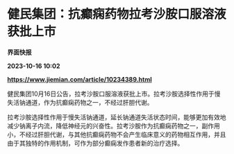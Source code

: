 # 健民集团：抗癫痫药物拉考沙胺口服溶液获批上市
**界面快报**

**2023-10-16 10:02**

**https://www.jiemian.com/article/10234389.html**

健民集团10月16日公告，拉考沙胺口服溶液获批上市。拉考沙胺选择性作用于慢失活钠通道，作为抗癫痫药物之一，不经过肝胆代谢。

拉考沙胺选择性作用于慢失活钠通道，延长钠通道失活状态时间，能够更加有效地减少钠离子内流，降低神经元的兴奋性。拉考沙胺作为抗癫痫药物之一，副作用小，不经过肝胆代谢，与其他抗癫痫药物不会产生临床意义的药物相互作用，并且由于其独特的作用机制，可作为部分癫痫发作患者新的治疗选择。